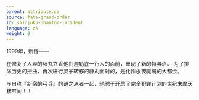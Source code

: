 ```yaml
---
parent: attribute.ce
source: fate-grand-order
id: shinjuku-phantom-incident
language: zh
weight: 0
---
```


1999年，新宿――

在修复了人理的藤丸立香他们迦勒底一行人的面前，出现了新的特异点。
为了排除历史的扭曲，再次进行灵子转移的藤丸面对的，是化作永夜魔境的大都会。

与自称『新宿的弓兵』的谜之从者一起，驰骋于开启了完全犯罪计划的世纪末摩天楼群间！！
